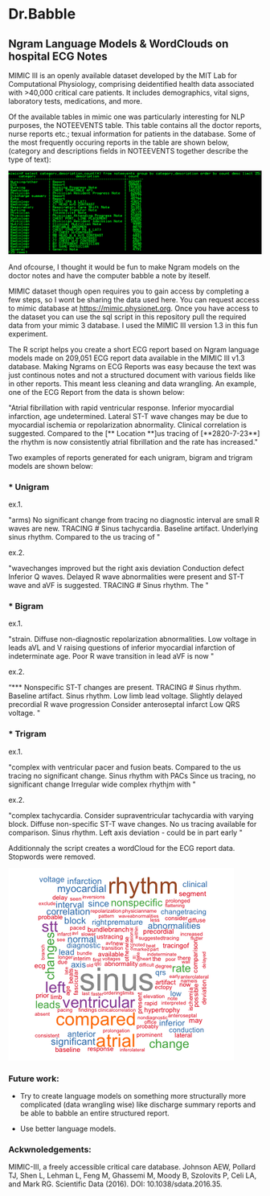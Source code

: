# Dr.Babble
## Ngram Language Models &amp; WordClouds on hospital ECG Notes

MIMIC III is an openly available dataset developed by the MIT Lab for Computational Physiology, comprising deidentified health data associated with >40,000 critical care patients. It includes demographics, vital signs, laboratory tests, medications, and more.

Of the available tables in mimic one was particularly interesting for NLP purposes, the NOTEEVENTS table. This table contains all the doctor reports, nurse reports etc.; texual information for patients in the database. Some of the most frequently occuring reports in the table are shown below, (category and descriptions fields in NOTEEVENTS together describe the type of text):

![alt tag](https://github.com/rooster06/Dr.Babble/blob/master/note-stats.png)

And ofcourse, I thought it would be fun to make Ngram models on the doctor notes and have the computer babble a note by iteself.

MIMIC dataset though open requires you to gain access by completing a few steps, so I wont be sharing the data used here. You can request access to mimic database at https://mimic.physionet.org. Once you have access to the dataset you can use the sql script in this repository pull the required data from your mimic 3 database. I used the MIMIC III version 1.3 in this fun experiment. 

The R script helps you create a short ECG report based on Ngram language models made on 209,051 ECG report data available in the MIMIC III v1.3 database. Making Ngrams on ECG Reports was easy because the text was just continous notes and not a structured document with various fields like in other reports. This meant less cleaning and data wrangling. An example, one of the ECG Report from the data is shown below:

"Atrial fibrillation with rapid ventricular response.  Inferior myocardial infarction, age undetermined.  Lateral ST-T wave changes may be due to myocardial ischemia or repolarization abnormality.  Clinical correlation is suggested.  Compared to the [\*\* Location \*\*]us tracing of [\*\*2820-7-23\*\*] the rhythm is now consistently atrial fibrillation and the rate has increased."

Two examples of reports generated for each unigram, bigram and trigram models are shown below:

### * Unigram

  ex.1.

  "arms) No significant change from tracing no diagnostic interval are small R waves are new. TRACING # Sinus tachycardia. Baseline artifact. Underlying sinus rhythm. Compared to the us tracing of "

  ex.2.

  "wavechanges improved but the right axis deviation Conduction defect Inferior Q waves. Delayed R wave abnormalities were present and ST-T wave and aVF is suggested. TRACING # Sinus rhythm. The "

### * Bigram

  ex.1.

  "strain. Diffuse non-diagnostic repolarization abnormalities. Low voltage in leads aVL and V raising questions of inferior myocardial infarction of indeterminate age. Poor R wave transition in lead aVF is now "

  ex.2.

  “\*\*\* Nonspecific ST-T changes are present. TRACING # Sinus rhythm. Baseline artifact. Sinus rhythm. Low limb lead voltage. Slightly delayed precordial R wave progression Consider anteroseptal infarct Low QRS voltage. "

### * Trigram

  ex.1.

  "complex with ventricular pacer and fusion beats. Compared to the us tracing no significant change. Sinus rhythm with PACs Since us     tracing, no significant change Irregular wide complex rhythjm with "

  ex.2.

  "complex tachycardia. Consider supraventricular tachycardia with varying block. Diffuse non-specific ST-T wave changes. No us tracing available for comparison. Sinus rhythm. Left axis deviation - could be in part early "


Additionnaly the script creates a wordCloud for the ECG report data. Stopwords were removed.

![alt tag](https://github.com/rooster06/Dr.Babble/blob/master/ECG.png)

### Future work:

* Try to create language models on something more structurally more complicated (data wrangling wise) like discharge summary reports and be able to babble an entire structured report.

* Use better language models. 


### Ackwnoledgements:

MIMIC-III, a freely accessible critical care database. Johnson AEW, Pollard TJ, Shen L, Lehman L, Feng M, Ghassemi M, Moody B, Szolovits P, Celi LA, and Mark RG. Scientific Data (2016). DOI: 10.1038/sdata.2016.35.

